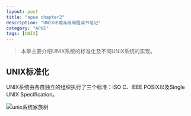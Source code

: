 ```yaml
---
layout: post
title: "apue chapter2"
description: "UNIX环境高级编程读书笔记"
category: "APUE"
tags: [UNIX]
---
```

>本章主要介绍UNIX系统的标准化及不同UNIX系统的实现。

## UNIX标准化
UNIX系统由各自独立的组织执行了三个标准：ISO C、IEEE POSIX以及Single UNIX Specification。

![unix系统家族树](/assets/img/apue/unix_chart_775.jpg)
